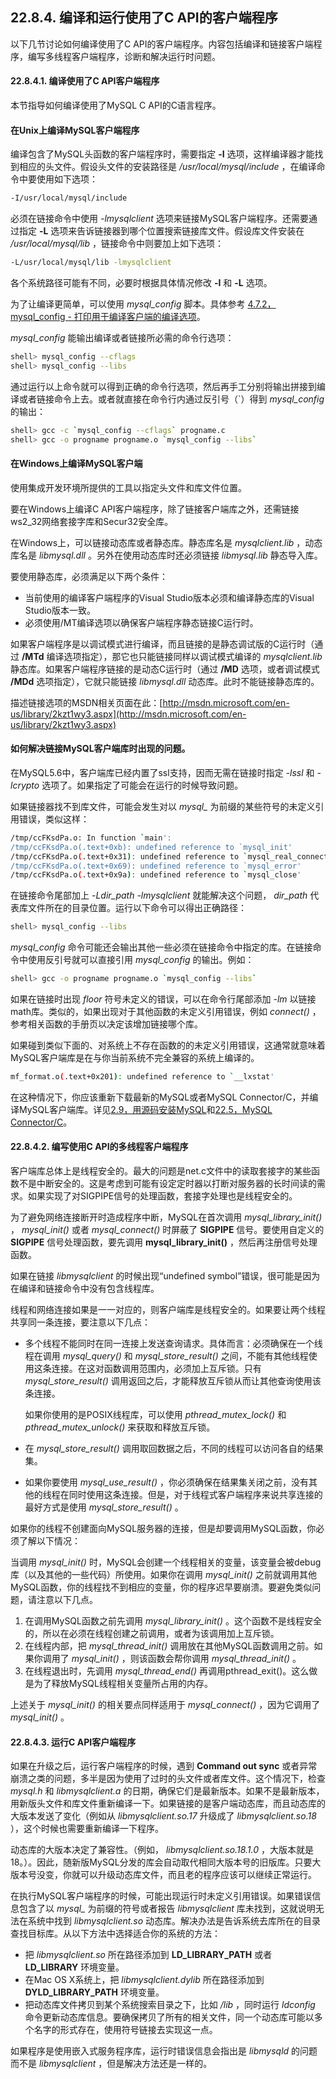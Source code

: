 ## 22.8.4. 编译和运行使用了C API的客户端程序
以下几节讨论如何编译使用了C API的客户端程序。内容包括编译和链接客户端程序，编写多线程客户端程序，诊断和解决运行时问题。

#### 22.8.4.1. 编译使用了C API客户端程序
本节指导如何编译使用了MySQL C API的C语言程序。
#### 在Unix上编译MySQL客户端程序
编译包含了MySQL头函数的客户端程序时，需要指定 **-I** 选项，这样编译器才能找到相应的头文件。假设头文件的安装路径是 */usr/local/mysql/include* ，在编译命令中要使用如下选项：

```bash
-I/usr/local/mysql/include
```

必须在链接命令中使用 *-lmysqlclient* 选项来链接MySQL客户端程序。还需要通过指定 **-L** 选项来告诉链接器到哪个位置搜索链接库文件。假设库文件安装在 */usr/local/mysql/lib* ，链接命令中则要加上如下选项：

```bash
-L/usr/local/mysql/lib -lmysqlclient
```

各个系统路径可能有不同，必要时根据具体情况修改 **-I** 和 **-L** 选项。 

为了让编译更简单，可以使用 *mysql_config* 脚本。具体参考 [4.7.2，mysql_config - 打印用于编译客户端的编译选项]()。

*mysql_config* 能输出编译或者链接所必需的命令行选项：

```bash
shell> mysql_config --cflags
shell> mysql_config --libs
```

通过运行以上命令就可以得到正确的命令行选项，然后再手工分别将输出拼接到编译或者链接命令上去。或者就直接在命令行内通过反引号（`）得到 *mysql_config* 的输出：

```bash
shell> gcc -c `mysql_config --cflags` progname.c
shell> gcc -o progname progname.o `mysql_config --libs`
```

#### 在Windows上编译MySQL客户端
使用集成开发环境所提供的工具以指定头文件和库文件位置。

要在Windows上编译C API客户端程序，除了链接客户端库之外，还需链接ws2_32网络套接字库和Secur32安全库。

在Windows上，可以链接动态库或者静态库。静态库名是 *mysqlclient.lib* ，动态库名是 *libmysql.dll* 。另外在使用动态库时还必须链接 *libmysql.lib* 静态导入库。

要使用静态库，必须满足以下两个条件：

* 当前使用的编译客户端程序的Visual Studio版本必须和编译静态库的Visual Studio版本一致。
* 必须使用/MT编译选项以确保客户端程序静态链接C运行时。

如果客户端程序是以调试模式进行编译，而且链接的是静态调试版的C运行时（通过 **/MTd** 编译选项指定），那它也只能链接同样以调试模式编译的 *mysqlclient.lib* 静态库。如果客户端程序链接的是动态C运行时（通过 **/MD** 选项，或者调试模式 **/MDd** 选项指定），它就只能链接 *libmysql.dll* 动态库。此时不能链接静态库的。

描述链接选项的MSDN相关页面在此：[http://msdn.microsoft.com/en-us/library/2kzt1wy3.aspx](http://msdn.microsoft.com/en-us/library/2kzt1wy3.aspx)

#### 如何解决链接MySQL客户端库时出现的问题。
在MySQL5.6中，客户端库已经内置了ssl支持，因而无需在链接时指定 *-lssl* 和 *-lcrypto* 选项了。如果指定了可能会在运行的时候导致问题。

如果链接器找不到库文件，可能会发生对以 *mysql_* 为前缀的某些符号的未定义引用错误，类似这样：

```bash
/tmp/ccFKsdPa.o: In function `main':
/tmp/ccFKsdPa.o(.text+0xb): undefined reference to `mysql_init'
/tmp/ccFKsdPa.o(.text+0x31): undefined reference to `mysql_real_connect'
/tmp/ccFKsdPa.o(.text+0x69): undefined reference to `mysql_error'
/tmp/ccFKsdPa.o(.text+0x9a): undefined reference to `mysql_close'
```

在链接命令尾部加上 *-Ldir_path -lmysqlclient* 就能解决这个问题， *dir_path* 代表库文件所在的目录位置。运行以下命令可以得出正确路径：

```bash
shell> mysql_config --libs
```

*mysql_config* 命令可能还会输出其他一些必须在链接命令中指定的库。在链接命令中使用反引号就可以直接引用 *mysql_config* 的输出。例如：

```bash
shell> gcc -o progname progname.o `mysql_config --libs`
```

如果在链接时出现 *floor* 符号未定义的错误，可以在命令行尾部添加 *-lm* 以链接math库。类似的，如果出现对于其他函数的未定义引用错误，例如 *connect()* ，参考相关函数的手册页以决定该增加链接哪个库。

如果碰到类似下面的、对系统上不存在函数的的未定义引用错误，这通常就意味着MySQL客户端库是在与你当前系统不完全兼容的系统上编译的。

```bash
mf_format.o(.text+0x201): undefined reference to `__lxstat'
```

在这种情况下，你应该重新下载最新的MySQL或者MySQL Connector/C，并编译MySQL客户端库。详见[2.9，用源码安装MySQL]()和[22.5，MySQL Connector/C]()。

#### 22.8.4.2. 编写使用C API的多线程客户端程序
客户端库总体上是线程安全的。最大的问题是net.c文件中的读取套接字的某些函数不是中断安全的。这是考虑到可能有设定定时器以打断对服务器的长时间读的需求。如果实现了对SIGPIPE信号的处理函数，套接字处理也是线程安全的。

为了避免网络连接断开时造成程序中断，MySQL在首次调用 *mysql_library_init()* ， *mysql_init()* 或者 *mysql_connect()* 时屏蔽了 **SIGPIPE** 信号。要使用自定义的 **SIGPIPE** 信号处理函数，要先调用 **mysql_library_init()** ，然后再注册信号处理函数。

如果在链接 *libmysqlclient* 的时候出现“undefined symbol”错误，很可能是因为在编译和链接命令中没有包含线程库。

线程和网络连接如果是一一对应的，则客户端库是线程安全的。如果要让两个线程共享同一条连接，要注意以下几点：

* 	多个线程不能同时在同一连接上发送查询请求。具体而言：必须确保在一个线程在调用 *mysql_query()* 和 *mysql_store_result()* 之间，不能有其他线程使用这条连接。在这对函数调用范围内，必须加上互斥锁。只有 *mysql_store_result()* 调用返回之后，才能释放互斥锁从而让其他查询使用该条连接。
	
	如果你使用的是POSIX线程库，可以使用 *pthread_mutex_lock()* 和 *pthread_mutex_unlock()* 来获取和释放互斥锁。

*	在 *mysql_store_result()* 调用取回数据之后，不同的线程可以访问各自的结果集。

*	如果你要使用 *mysql_use_result()* ，你必须确保在结果集关闭之前，没有其他的线程在同时使用这条连接。但是，对于线程式客户端程序来说共享连接的最好方式是使用 *mysql_store_result()* 。

如果你的线程不创建面向MySQL服务器的连接，但是却要调用MySQL函数，你必须了解以下情况：

当调用 *mysql_init()* 时，MySQL会创建一个线程相关的变量，该变量会被debug库（以及其他的一些代码）所使用。如果你在调用 *mysql_init()* 之前就调用其他MySQL函数，你的线程找不到相应的变量，你的程序迟早要崩溃。要避免类似问题，请注意以下几点。

1.	在调用MySQL函数之前先调用 *mysql_library_init()* 。这个函数不是线程安全的，所以在必须在线程创建之前调用，或者为该调用加上互斥锁。
2.	在线程内部，把 *mysql_thread_init()* 调用放在其他MySQL函数调用之前。如果你调用了 *mysql_init()* ，则该函数会帮你调用 *mysql_thread_init()* 。
3.	在线程退出时，先调用 *mysql_thread_end()* 再调用pthread_exit()。这么做是为了释放MySQL线程相关变量所占用的内存。

上述关于 *mysql_init()* 的相关要点同样适用于 *mysql_connect()* ，因为它调用了 *mysql_init()* 。

#### 22.8.4.3. 运行C API客户端程序

如果在升级之后，运行客户端程序的时候，遇到 **Command out sync** 或者异常崩溃之类的问题，多半是因为使用了过时的头文件或者库文件。这个情况下，检查 *mysql.h* 和 *libmysqlclient.a* 的日期，确保它们是最新版本。如果不是最新版本，用新版头文件和库文件重新编译一下。如果链接的是客户端动态库，而且动态库的大版本发送了变化（例如从 *libmysqlclient.so.17* 升级成了 *libmysqlclient.so.18* ），这个时候也需要重新编译一下程序。

动态库的大版本决定了兼容性。（例如， *libmysqlclient.so.18.1.0* ，大版本就是18。）。因此，随新版MySQL分发的库会自动取代相同大版本号的旧版库。只要大版本号没变，你就可以升级动态库文件，而且老的程序应该可以继续正常运行。

在执行MySQL客户端程序的时候，可能出现运行时未定义引用错误。如果错误信息包含了以 *mysql_* 为前缀的符号或者报告 *libmysqlclient* 库未找到，这就说明无法在系统中找到 *libmysqlclient.so* 动态库。解决办法是告诉系统去库所在的目录查找目标库。从以下方法中选择适合你的系统的方法：

*	把 *libmysqlclient.so* 所在路径添加到 **LD_LIBRARY_PATH** 或者 **LD_LIBRARY** 环境变量。
*	在Mac OS X系统上，把 *libmysqlclient.dylib* 所在路径添加到 **DYLD_LIBRARY_PATH** 环境变量。
*	把动态库文件拷贝到某个系统搜索目录之下，比如 */lib* ，同时运行 *ldconfig* 命令更新动态库信息。要确保拷贝了所有的相关文件，同一个动态库可能以多个名字的形式存在，使用符号链接去实现这一点。

如果程序是使用嵌入式服务程序库，运行时错误信息会指出是 *libmysqld* 的问题而不是 *libmysqlclient* ，但是解决方法还是一样的。